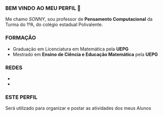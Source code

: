 ### BEM VINDO AO MEU PERFIL 👋
Me chamo _SONNY_, sou professor de **Pensamento Computacional** da Turma
do 1ºA, do colégio estadual Polivalente.

### FORMAÇÃO
- Graduação em Licenciatura em Matemática pela **UEPG**
- Mestrado em **Ensino de Ciência e Educação Matemática** pela **UEPG**

### REDES
-
-

### ESTE PERFIL
Será utilizado para organizar e postar as atividades dos meus Alunos
